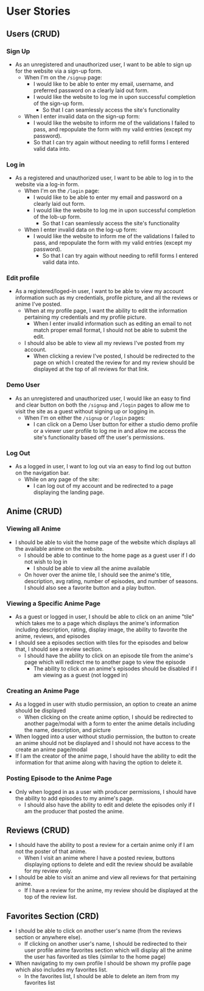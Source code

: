 # User Stories

## Users (CRUD)

### Sign Up

* As an unregistered and unauthorized user, I want to be able to sign up for the website via a sign-up form.
  * When I'm on the `/signup` page:
    * I would like to be able to enter my email, username, and preferred password on a clearly laid out form.
    * I would like the website to log me in upon successful completion of the sign-up form.
      * So that I can seamlessly access the site's functionality
  * When I enter invalid data on the sign-up form:
    * I would like the website to inform me of the validations I failed to pass, and repopulate the form with my valid entries (except my password).
    * So that I can try again without needing to refill forms I entered valid data into.

### Log in

* As a registered and unauthorized user, I want to be able to log in to the website via a log-in form.
  * When I'm on the `/login` page:
    * I would like to be able to enter my email and password on a clearly laid out form.
    * I would like the website to log me in upon successful completion of the lob-up form.
      * So that I can seamlessly access the site's functionality
  * When I enter invalid data on the log-up form:
    * I would like the website to inform me of the validations I failed to pass, and repopulate the form with my valid entries (except my password).
      * So that I can try again without needing to refill forms I entered valid data into.

### Edit profile
* As a registered/loged-in user, I want to be able to view my account information such as my credentials, profile picture, and all the reviews or anime I've posted.
  * When at my profile page, I want the ability to edit the information pertaining my credentials and my profile picture.
    * When I enter invalid information such as editing an email to not match proper email format, I should not be able to submit the edit.
  * I should also be able to view all my reviews I've posted from my account.
    * When clicking a review I've posted, I should be redirected to the page on which I created the review for and my review should be displayed at the top of all reviews for that link.


### Demo User

* As an unregistered and unauthorized user, I would like an easy to find and clear button on both the `/signup` and `/login` pages to allow me to visit the site as a guest without signing up or logging in.
  * When I'm on either the `/signup` or `/login` pages:
    * I can click on a Demo User button for either a studio demo profile or a viewer user profile to log me in and allow me access the site's functionality based off the user's permissions.

### Log Out

* As a logged in user, I want to log out via an easy to find log out button on the navigation bar.
  * While on any page of the site:
    * I can log out of my account and be redirected to a page displaying the landing page.


## Anime (CRUD)

### Viewing all Anime
* I should be able to visit the home page of the website which displays all the available anime on the website.
  * I should be able to continue to the home page as a guest user if I do not wish to log in
    * I should be able to view all the anime available
  * On hover over the anime tile, I should see the anime's title, description, avg rating, number of episodes, and number of seasons. I should also see a favorite button and a play button.

### Viewing a Specific Anime Page
* As a guest or logged in user, I should be able to click on an anime "tile" which takes me to a page which displays the anime's information including description, rating, display image, the ability to favorite the anime, reviews, and episodes
* I should see a episodes section with tiles for the episodes and below that, I should see a review section.
  * I should have the ability to click on an episode tile from the anime's page which will redirect me to another page to view the episode
    * The ability to click on an anime's episodes should be disabled if I am viewing as a guest (not logged in)


### Creating an Anime Page

* As a logged in user with studio permission, an option to create an anime should be displayed
  * When clicking on the create anime option, I should be redirected to another page/modal with a form to enter the anime details including the name, description, and picture
* When logged into a user without studio permission, the button to create an anime should not be displayed and I should not have access to the create an anime page/modal
* If I am the creator of the anime page, I should have the ability to edit the information for that anime along with having the option to delete it.

### Posting Episode to the Anime Page

* Only when logged in as a user with producer permissions, I should have the ability to add episodes to my anime's page.
  * I should also have the ability to edit and delete the episodes only if I am the producer that posted the anime. 

## Reviews (CRUD)

* I should have the ability to post a review for a certain anime only if I am not the poster of that anime.
  * When I visit an anime where I have a posted review, buttons displaying options to delete and edit the review should be available for my review only.
* I should be able to visit an anime and view all reviews for that pertaining anime.
  * If I have a review for the anime, my review should be displayed at the top of the review list. 


## Favorites Section (CRD)
* I should be able to click on another user's name (from the reviews section or anywhere else). 
  * If clicking on another user's name, I should be redirected to their user profile anime favorites section which will display all the anime the user has favorited as tiles (similar to the home page)
* When navigating to my own profile I should be shown my profile page which also includes my favorites list.
  * In the favorites list, I should be able to delete an item from my favorites list



